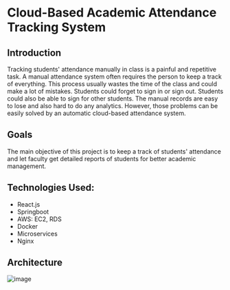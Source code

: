 # Cloud-Based Academic Attendance Tracking System

## Introduction
Tracking students' attendance manually in class is a painful and repetitive task. A manual attendance system often requires the person to keep a track of everything. This process usually wastes the time of the class and could make a lot of mistakes. Students could forget to sign in or sign out. Students could also be able to sign for other students. The manual records are easy to lose and also hard to do any analytics. However, those problems can be easily solved by an automatic cloud-based attendance system. 

## Goals
The main objective of this project is to keep a track of students' attendance and let faculty get detailed reports of students for better academic management. 

## Technologies Used:
- React.js
- Springboot
- AWS: EC2, RDS
- Docker
- Microservices
- Nginx

## Architecture
![image](https://user-images.githubusercontent.com/59616360/174154730-424d9490-1f45-4e5f-937d-f4b7e80dbc61.png)



